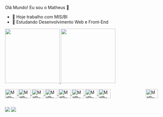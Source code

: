 Olá Mundo! Eu sou o Matheus 👋

- 🔭 Hoje trabalho com MIS/BI
- 🌱 Estudando Desenvolvimento Web e Front-End

<div>
  <a href="https://github.com/mathcoutinho">
  <img height="180em" src="https://github-readme-stats.vercel.app/api?username=mathcoutinho&count_private=true&show_icons=true&theme=radical">
  <img height="180em" src="https://github-readme-stats.vercel.app/api/top-langs/?username=mathcoutinho&layout=compact&langs_count=16&theme=radical">
</div>

<div style="display: inline_block"> <br>
  <img align="center" alt="Math-JavaScript" height="30" width="40" src="https://cdn.jsdelivr.net/gh/devicons/devicon/icons/javascript/javascript-plain.svg">
  <img align="center" alt="Math-TypeScript" height="30" width="40" src="https://cdn.jsdelivr.net/gh/devicons/devicon/icons/typescript/typescript-plain.svg">
  <img align="center" alt="Math-React" height="30" width="40" src="https://cdn.jsdelivr.net/gh/devicons/devicon/icons/react/react-original.svg">
  <img align="center" alt="Math-HTML" height="30" width="40" src="https://cdn.jsdelivr.net/gh/devicons/devicon/icons/html5/html5-plain.svg">
  <img align="center" alt="Math-CSS" height="30" width="40" src="https://cdn.jsdelivr.net/gh/devicons/devicon/icons/css3/css3-plain.svg">
  <img align="center" alt="Math-Python" height="30" width="40" src="https://cdn.jsdelivr.net/gh/devicons/devicon/icons/python/python-original.svg">
  <img align="center" alt="Math-Canva" height="30" width="40" src="https://cdn.jsdelivr.net/gh/devicons/devicon/icons/canva/canva-original.svg">
  <img align="center" alt="Math-WordPress" height="30" width="40" src="https://cdn.jsdelivr.net/gh/devicons/devicon/icons/wordpress/wordpress-plain.svg">
  <img align="right" alt="Math-Avatar" height="30" width="40" src="https://discord.com/channels/@me/654702927704752138/1082874389588095056">
</div>

##

<div>
  <a href="www.linkedin.com/in/matheus-henrique-coutinho" target="_blank"><img src="https://img.shields.io/badge/LinkedIn-0077B5?style=for-the-badge&logo=linkedin&logoColor=white" target="_blank"></a>
  <a href="mailto:matheus.hcc2@gmail.com" target="_blank"><img src="https://img.shields.io/badge/Gmail-D14836?style=for-the-badge&logo=gmail&logoColor=white" target="_blank"></a>
</div>
